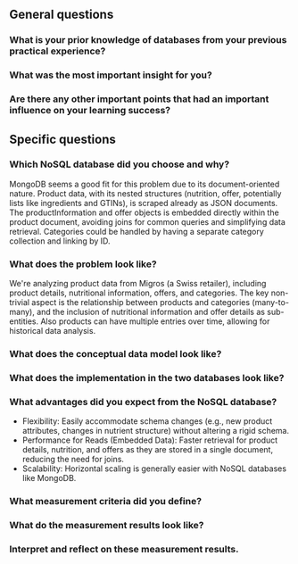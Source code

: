 ## General questions

### What is your prior knowledge of databases from your previous practical experience?

### What was the most important insight for you?

### Are there any other important points that had an important influence on your learning success?


## Specific questions

### Which NoSQL database did you choose and why?
MongoDB seems a good fit for this problem due to its document-oriented nature. Product data, with its nested structures (nutrition, offer, potentially lists like ingredients and GTINs), is scraped already as JSON documents. The productInformation and offer objects is embedded directly within the product document, avoiding joins for common queries and simplifying data retrieval. Categories could be handled by having a separate category collection and linking by ID. 
### What does the problem look like?
We're analyzing product data from Migros (a Swiss retailer), including product details, nutritional information, offers, and categories. The key non-trivial aspect is the relationship between products and categories (many-to-many), and the inclusion of nutritional information and offer details as sub-entities. Also products can have multiple entries over time, allowing for historical data analysis.
### What does the conceptual data model look like?

### What does the implementation in the two databases look like?

### What advantages did you expect from the NoSQL database?
- Flexibility: Easily accommodate schema changes (e.g., new product attributes, changes in nutrient structure) without altering a rigid schema.
- Performance for Reads (Embedded Data): Faster retrieval for product details, nutrition, and offers as they are stored in a single document, reducing the need for joins.
- Scalability: Horizontal scaling is generally easier with NoSQL databases like MongoDB.
### What measurement criteria did you define?

### What do the measurement results look like?

### Interpret and reflect on these measurement results.
### 
